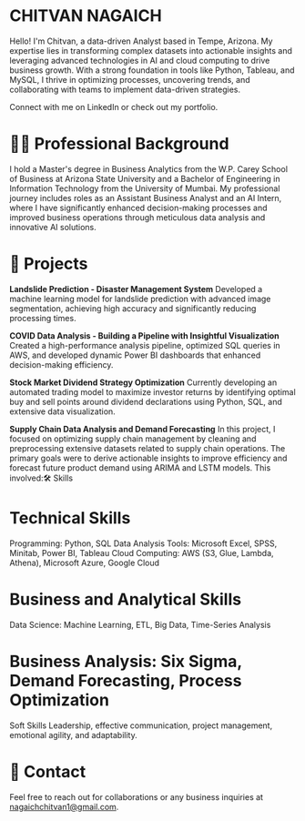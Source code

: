 # CHITVAN NAGAICH
Hello! I'm Chitvan, a data-driven Analyst based in Tempe, Arizona. My expertise lies in transforming complex datasets into actionable insights and leveraging advanced technologies in AI and cloud computing to drive business growth. With a strong foundation in tools like Python, Tableau, and MySQL, I thrive in optimizing processes, uncovering trends, and collaborating with teams to implement data-driven strategies.

Connect with me on LinkedIn or check out my portfolio.

# 👨‍💻 Professional Background
I hold a Master's degree in Business Analytics from the W.P. Carey School of Business at Arizona State University and a Bachelor of Engineering in Information Technology from the University of Mumbai. My professional journey includes roles as an Assistant Business Analyst and an AI Intern, where I have significantly enhanced decision-making processes and improved business operations through meticulous data analysis and innovative AI solutions.

# 🚀 Projects
**Landslide Prediction - Disaster Management System**
Developed a machine learning model for landslide prediction with advanced image segmentation, achieving high accuracy and significantly reducing processing times.

**COVID Data Analysis - Building a Pipeline with Insightful Visualization**
Created a high-performance analysis pipeline, optimized SQL queries in AWS, and developed dynamic Power BI dashboards that enhanced decision-making efficiency.

**Stock Market Dividend Strategy Optimization**
Currently developing an automated trading model to maximize investor returns by identifying optimal buy and sell points around dividend declarations using Python, SQL, and extensive data visualization.

**Supply Chain Data Analysis and Demand Forecasting**
In this project, I focused on optimizing supply chain management by cleaning and preprocessing extensive datasets related to supply chain operations. The primary goals were to derive actionable insights to improve efficiency and forecast future product demand using ARIMA and LSTM models. This involved:🛠 Skills

# Technical Skills
Programming: Python, SQL
Data Analysis Tools: Microsoft Excel, SPSS, Minitab, Power BI, Tableau
Cloud Computing: AWS (S3, Glue, Lambda, Athena), Microsoft Azure, Google Cloud
# Business and Analytical Skills
Data Science: Machine Learning, ETL, Big Data, Time-Series Analysis
# Business Analysis: Six Sigma, Demand Forecasting, Process Optimization
Soft Skills
Leadership, effective communication, project management, emotional agility, and adaptability.

# 📧 Contact
Feel free to reach out for collaborations or any business inquiries at nagaichchitvan1@gmail.com.


